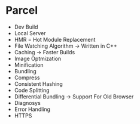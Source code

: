 
# Parcel
- Dev Build
- Local Server
- HMR = Hot Module Replacement
- File Watching Algorithm -> Written in C++
- Caching -> Faster Builds
- Image Optmization
- Minification
- Bundling
- Compress
- Consistent Hashing
- Code Splitting
- Differential Bundling -> Support For Old Browser 
- Diagnosys
- Error Handling
- HTTPS 
